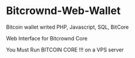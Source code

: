 # Bitcrownd-Web-Wallet
Bitcoin wallet writed PHP, Javascript, SQL, BitCore

Web Interface for Bitcrownd Core

You Must Run BITCOIN CORE !!! on a VPS server
